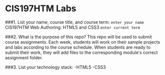 # CIS197HTM Labs

###1. List your name, course title, and course term:
`enter your name`
CIS197HTM Web Authoring: HTML5 and CSS3
`enter current term`

###2. What is the purpose of this repo?
This repo will be used to submit course assignments.
Each week, students will work on their sample projects
and labs according to the course schedule.
When students are ready to submit their work,
they will add files to the corresponding module's
correct assignment folder.

###3. List your technology stack:
-HTML5
-CSS3
